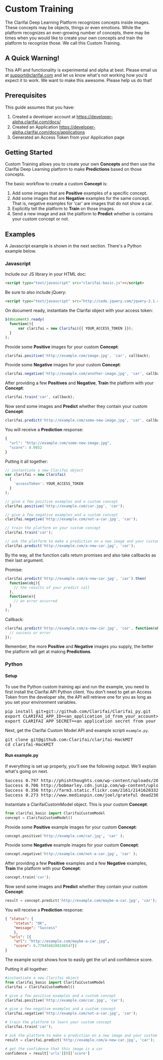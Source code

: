 # Custom Training

The Clarifai Deep Learning Platform recognizes concepts inside images. These concepts may be objects, things or even emotions. While the platform recognizes an ever-growing number of concepts, there may be times when you would like to create your own concepts and train the platform to recognize those. We call this Custom Training. 

## A Quick Warning!

This API and functionality is experimental and alpha at best. Please email us at support@clarifai.com and let us know what's not working how you'd expect it to work. We want to make this awesome. Please help us do that!

## Prerequisites

This guide assumes that you have:

1. Created a developer account at https://developer-alpha.clarifai.com/docs/
2. Created an Application https://developer-alpha.clarifai.com/docs/applications
3. Generated an Access Token from your Application page

## Getting Started

Custom Training allows you to create your own **Concepts** and then use the Clarifai Deep Learning platform to make **Predictions** based on those concepts. 

The basic workflow to create a custom **Concept** is:

1. Add some images that are **Positive** examples of a specific concept.
2. Add some images that are **Negative** examples for the same concept. That is, negative examples for 'car' are images that do not show a car.
3. Explicitly tell the platform to **Train** on those images.
4. Send a new image and ask the platform to **Predict** whether is contains your custom concept or not.

## Examples

A Javascript example is shown in the next section. There's a Python example below.

### Javascript

Include our JS library in your HTML doc:

```html
<script type="text/javascript" src="clarifai-basic.js"></script>
```

Be sure to also include jQuery:

```html
<script type="text/javascript" src="http://code.jquery.com/jquery-2.1.4.min.js"></script>
```

On document ready, instantiate the Clarifai object with your access token:

```js
$(document).ready(
  function(){
      var clarifai = new Clarifai({{ YOUR_ACCESS_TOKEN }});
  }  
);
```

Provide some **Positive** images for your custom **Concept**:

```js
clarifai.positive('http://example.com/image.jpg', 'car', callback);
```

Provide some **Negative** images for your custom **Concept**:

```js
clarifai.negative('http://example.com/another-image.jpg', 'car', callback);
```

After providing a few **Positives** and **Negative**, **Train** the platform with your **Concept**:

```js
clarifai.train('car', callback);
```

Now send some images and **Predict** whether they contain your custom **Concept**:

```js
clarifai.predict('http://example.com/some-new-image.jpg', 'car', callback);
```

You will receive a **Prediction** response:

```js
{
  "url": "http://example.com/some-new-image.jpg",
  "score": 0.9852
}
```
Putting it all together:

```js
// instantiate a new Clarifai object
var clarifai = new Clarifai(
  {
    'accessToken': YOUR_ACCESS_TOKEN
  }
);

// give a few positive examples and a custom concept
clarifai.positive('http://example.com/car.jpg', 'car');

// give a few negative examples and a custom concept
clarifai.negative('http://example.com/not-a-car.jpg', 'car');

// train the platform on your custom concept
clarifai.train('car');

// ask the platform to make a prediction on a new image and your custom concept
clarifai.predict('http://example.com/a-new-car.jpg', 'car');
```

By the way, all the function calls return promises and also take callbacks as their last argument.

Promise:

```js
clarifai.predict('http://example.com/a-new-car.jpg', 'car').then(
  function(obj){
    // the results of your predict call
  },
  function(e){
    // an error occurred
  }
);
```

Callback:

```js
clarifai.predict('http://example.com/a-new-car.jpg', 'car', function(obj){
  // success or error
});
```

Remember, the more **Positive** and **Negative** images you supply, the better the platform will get at making **Predictions**. 
 
### Python

#### Setup

To use the Python custom training api and run the example, you need to first
install the Clarifai API Python client. You don't need to get an Access Token
from the developer site, the API will retrieve one for you as long as you set
your environment variables.

<pre>
pip install git+git://github.com/Clarifai/Clarifai_py.git
export CLARIFAI_APP_ID=&lt;an_application_id_from_your_account&gt;
export CLARIFAI_APP_SECRET=&lt;an_application_secret_from_your_account&gt;
</pre>

Next, get the Clarifai Custom Model API and example scripti `example.py`.

<pre>
git clone git@github.com:Clarifai/clarifai-HackMIT
cd clarifai-HackMIT
</pre>

#### Run example.py

If everything is set up properly, you'll see the following output. We'll explain what's going on next.

<pre>
Success 0.797 http://phishthoughts.com/wp-content/uploads/2012/07/photo-1-11-e1342391144673.jpg
Success 0.706 http://bobmarley.cdn.junip.com/wp-content/uploads/2014/10/DSC01226-e1311293061704.jpg
Success 0.356 http://farm3.static.flickr.com/2161/2141620332_2b741028b3.jpg
Success 0.273 http://www.mediaspin.com/joel/grateful_dead230582_15-52.jpg
</pre>

Instantiate a ClarifaiCustomModel object. This is your custom **Concept**:

```python
from clarifai_basic import ClarifaiCustomModel
concept = ClarifaiCustomModel()
```

Provide some **Positive** example images for your custom **Concept**:

```python
concept.positive('http://example.com/car.jpg', 'car' );
```

Provide some **Negative** example images for your custom **Concept**:

```python
concept.negative('http://example.com/not-a-car.jpg', 'car' );
```

After providing a few **Positive** examples and a few **Negative** examples, **Train** the platform with your **Concept**:

```python
concept.train('car');
```

Now send some images and **Predict** whether they contain your custom **Concept**:

```python
result = concept.predict('http://example.com/maybe-a-car.jpg', 'car');
```

You will receive a **Prediction** response:

```json
{ "status": {
    "status": "OK", 
    "message": "Success"
    }, 
  "urls": [{
    "url": "http://example.com/maybe-a-car.jpg", 
    "score": 0.7794588208198547}]
}
```
The example script shows how to easily get the url and confidence score.

Putting it all together:

```python
#instantiate a new Clarifai object
from clarifai_basic import ClarifaiCustomModel
clarifai = ClarifaiCustomModel()

# give a few positive examples and a custom concept
clarifai.positive('http://example.com/car.jpg', 'car');

# give a few negative examples and a custom concept
clarifai.negative('http://example.com/not-a-car.jpg', 'car');

# train the platform to learn your custom concept
clarifai.train('car');

# ask the platform to make a prediction on a new image and your custom concept
result = clarifai.predict('http://example.com/a-new-car.jpg', 'car');

# get the confidence that this image is a car
confidence = result['urls'][0]['score']
```



